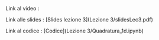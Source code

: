 Link al video : 

Link alle slides : [Slides lezione 3](Lezione 3/slidesLec3.pdf)

Link al codice : [Codice](Lezione 3/Quadratura_1d.ipynb)
